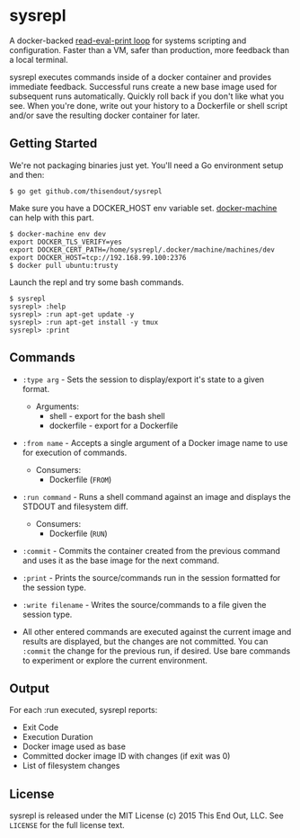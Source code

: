 # sysrepl

A docker-backed [read-eval-print loop](https://en.wikipedia.org/wiki/Read%E2%80%93eval%E2%80%93print_loop) for systems scripting and configuration.  Faster than a VM, safer than production, more feedback than a local terminal.

sysrepl executes commands inside of a docker container and provides immediate feedback.  Successful runs create a new base image used for subsequent runs automatically.  Quickly roll back if you don't like what you see.  When you're done, write out your history to a Dockerfile or shell script and/or save the resulting docker container for later.

## Getting Started

We're not packaging binaries just yet.  You'll need a Go environment setup and then:

```
$ go get github.com/thisendout/sysrepl
```

Make sure you have a DOCKER_HOST env variable set. [docker-machine](https://github.com/docker/machine) can help with this part.

```
$ docker-machine env dev
export DOCKER_TLS_VERIFY=yes
export DOCKER_CERT_PATH=/home/sysrepl/.docker/machine/machines/dev
export DOCKER_HOST=tcp://192.168.99.100:2376
$ docker pull ubuntu:trusty
```

Launch the repl and try some bash commands.

```
$ sysrepl
sysrepl> :help
sysrepl> :run apt-get update -y
sysrepl> :run apt-get install -y tmux
sysrepl> :print
```

## Commands

* ```:type arg``` - Sets the session to display/export it's state to a given format.
  * Arguments:
    * shell - export for the bash shell
    * dockerfile - export for a Dockerfile

* ```:from name``` - Accepts a single argument of a Docker image name to use for execution of commands.
  * Consumers:
    * Dockerfile (```FROM```)

* ```:run command``` - Runs a shell command against an image and displays the STDOUT and filesystem diff.
  * Consumers:
    * Dockerfile (```RUN```)

* ```:commit``` - Commits the container created from the previous command and uses it as the base image for the next command.

* ```:print``` - Prints the source/commands run in the session formatted for the session type.

* ```:write filename``` - Writes the source/commands to a file given the session type.

* All other entered commands are executed against the current image and results are displayed, but the changes are not committed.  You can `:commit` the change for the previous run, if desired.  Use bare commands to experiment or explore the current environment.

## Output

For each :run executed, sysrepl reports:
 * Exit Code
 * Execution Duration
 * Docker image used as base
 * Committed docker image ID with changes (if exit was 0)
 * List of filesystem changes


## License

sysrepl is released under the MIT License (c) 2015 This End Out, LLC. See `LICENSE` for the full license text.
